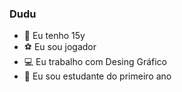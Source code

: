 ### Dudu 

- :crocodile: Eu tenho 15y
- :soccer: Eu sou jogador
- :computer: Eu trabalho com Desing Gráfico
-  :green_book: Eu sou estudante do primeiro ano
 


